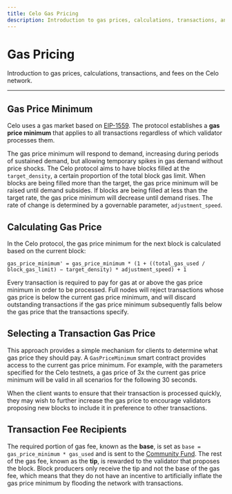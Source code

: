 ```yaml
---
title: Celo Gas Pricing
description: Introduction to gas prices, calculations, transactions, and fees on the Celo network.
---
```


# Gas Pricing

Introduction to gas prices, calculations, transactions, and fees on the Celo network.

---

## Gas Price Minimum

Celo uses a gas market based on [EIP-1559](https://eips.ethereum.org/EIPS/eip-1559). The protocol establishes a **gas price minimum** that applies to all transactions regardless of which validator processes them.

The gas price minimum will respond to demand, increasing during periods of sustained demand, but allowing temporary spikes in gas demand without price shocks. The Celo protocol aims to have blocks filled at the `target_density`, a certain proportion of the total block gas limit. When blocks are being filled more than the target, the gas price minimum will be raised until demand subsides. If blocks are being filled at less than the target rate, the gas price minimum will decrease until demand rises. The rate of change is determined by a governable parameter, `adjustment_speed`.

## Calculating Gas Price

In the Celo protocol, the gas price minimum for the next block is calculated based on the current block:

```
gas_price_minimum' = gas_price_minimum * (1 + ((total_gas_used / block_gas_limit) − target_density) * adjustment_speed) + 1
```

Every transaction is required to pay for gas at or above the gas price minimum in order to be processed. Full nodes will reject transactions whose gas price is below the current gas price minimum, and will discard outstanding transactions if the gas price minimum subsequently falls below the gas price that the transactions specify.

## Selecting a Transaction Gas Price

This approach provides a simple mechanism for clients to determine what gas price they should pay. A `GasPriceMinimum` smart contract provides access to the current gas price minimum. For example, with the parameters specified for the Celo testnets, a gas price of 3x the current gas price minimum will be valid in all scenarios for the following 30 seconds.

When the client wants to ensure that their transaction is processed quickly, they may wish to further increase the gas price to encourage validators proposing new blocks to include it in preference to other transactions.

## Transaction Fee Recipients

The required portion of gas fee, known as the **base**, is set as `base = gas_price_minimum * gas_used` and is sent to the [Community Fund](/protocol/pos/epoch-rewards-community-fund). The rest of the gas fee, known as the **tip**, is rewarded to the validator that proposes the block. Block producers only receive the tip and not the base of the gas fee, which means that they do not have an incentive to artificially inflate the gas price minimum by flooding the network with transactions.

